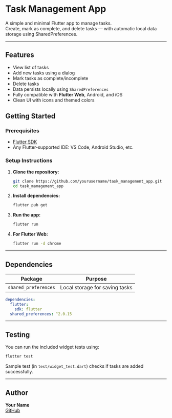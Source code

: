 #  Task Management App

A simple and minimal Flutter app to manage tasks.  
Create, mark as complete, and delete tasks — with automatic local data storage using SharedPreferences.

---

##  Features

-  View list of tasks
-  Add new tasks using a dialog
-  Mark tasks as complete/incomplete
-  Delete tasks
-  Data persists locally using `SharedPreferences`
-  Fully compatible with **Flutter Web**, Android, and iOS
-  Clean UI with icons and themed colors



##  Getting Started

### Prerequisites

- [Flutter SDK](https://docs.flutter.dev/get-started/install)
- Any Flutter-supported IDE: VS Code, Android Studio, etc.

### Setup Instructions

1. **Clone the repository:**
   ```bash
   git clone https://github.com/yourusername/task_management_app.git
   cd task_management_app
   ```

2. **Install dependencies:**
   ```bash
   flutter pub get
   ```

3. **Run the app:**
   ```bash
   flutter run
   ```

4. **For Flutter Web:**
   ```bash
   flutter run -d chrome
   ```

---

##  Dependencies

| Package | Purpose |
|--------|---------|
| `shared_preferences` | Local storage for saving tasks |

```yaml
dependencies:
  flutter:
    sdk: flutter
  shared_preferences: ^2.0.15
```

---

##  Testing

You can run the included widget tests using:

```bash
flutter test
```

Sample test (in `test/widget_test.dart`) checks if tasks are added successfully.

---

##  Author

**Your Name**  
[GitHub](https://github.com/FaseehAnjum)


